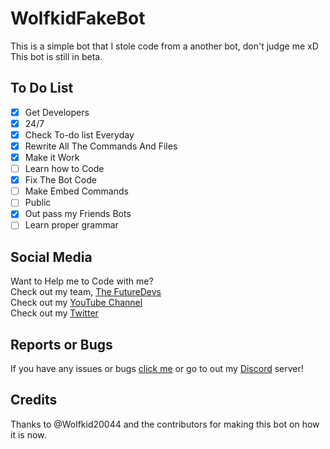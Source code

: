 # WolfkidFakeBot
This is a simple bot that I stole code from a another bot, don't judge me xD
This bot is still in beta.

## To Do List
- [x] Get Developers
- [x] 24/7
- [x] Check To-do list Everyday
- [x] Rewrite All The Commands And Files
- [x] Make it Work
- [ ] Learn how to Code
- [X] Fix The Bot Code
- [ ] Make Embed Commands
- [ ] Public
- [X] Out pass my Friends Bots
- [ ] Learn proper grammar

## Social Media
Want to Help me to Code with me? <br>
Check out my team, [The FutureDevs](https://github.com/FutureDeveloperZ)<br>
Check out my [YouTube Channel](www.youtube.com/c/Wolfkid)<br>
Check out my [Twitter](https://twitter.com/@TheRealWolfkid)

## Reports or Bugs
If you have any issues or bugs [click me](https://github.com/Wolfkid200444/FakeWolfkidBOT/issues) or go to out my [Discord](https://discord.gg/Z42u23M) server!

## Credits
Thanks to @Wolfkid20044 and the contributors for making this bot on how it is now.<br>
